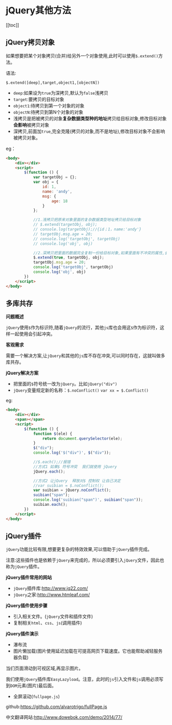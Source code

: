 #   jQuery其他方法

[[toc]]

## jQuery拷贝对象

如果想要把某个对象拷贝(合并)给另外一个对象使用,此时可以使用`$.extend()`方法。

语法:

`$.extend([deep],target,object1,[objectN])`

- `deep`:如果设为`true`为深拷贝,默认为`false`浅拷贝
- `target`:要拷贝的目标对象
- `object1`:待拷贝到第一个对象的对象
- `objectN`:待拷贝到第N个对象的对象
- 浅拷贝是把被拷贝的对象**复杂数据类型种的地址**拷贝给目标对象,修改目标对象**会影响**被拷贝对象
- 深拷贝,前面加`true`,完全克隆(拷贝的对象,而不是地址),修改目标对象不会影响被拷贝对象。

eg：
```html
<body>
    <div></div>
    <script>
        $(function () {
            var targetObj = {};
            var obj = {
                id: 1,
                name: 'andy',
                msg: {
                    age: 18
                }
            };

            //1.浅拷贝把原来对象里面的复杂数据类型地址拷贝给目标对象
            // $.extend(targetObj, obj);
            // console.log(targetObj);//{id；1，name:'andy'}
            // targetObj.msg.age = 20;
            // console.log('targetObj', targetObj)
            // console.log('obj', obj)

            //2.深拷贝把里面的数据完全复制一份给目标对象,如果里面有不冲突的属性,会合到一起
            $.extend(true, targetObj, obj);
            targetObj.msg.age = 20;
            console.log('targetObj', targetObj)
            console.log('obj', obj)
        })
    </script>
</body>
```


## 多库共存


**问题概述**

`jQuery`使用`$`作为标识符,随着`jQuery`的流行，其他`js`库也会用这`$`作为标识符，这样一起使用会引起冲突。

**客观需求**

需要一个解决方案,让`jQuery`和其他的`js`库不存在冲突,可以同时存在，这就叫做多库共存。 

**jQuery解决方案**

- 把里面的`$`符号统一改为`jQuery`。比如`jQuery("div")`
- `jQuery`变量规定新的名称：`$.noConflict()`  `var xx = $.Conflict()`

eg:
```html
<body>
    <div></div>
    <span></span>
    <script>
        $(function () {
            function $(ele) {
                return document.querySelector(ele);
            }
            $("div");
            console.log('$("div")', $("div"));

            //$.each();//报错
            //方式1 如果$ 符号冲突  我们就使用 jQuery 
            jQuery.each();

            //方式2 让jQuery  释放对$ 控制权 让自己决定
            //var suibian = $.noConflict();
            var suibian = jQuery.noConflict();
            suibian("span");
            console.log('suibian("span")', suibian("span"));
            suibian.each();
        })
    </script>
</body>
```




## jQuery插件

`jQuery`功能比较有限,想要更复杂的特效效果,可以借助于`jQuery`插件完成。

注意:这些插件也是依赖于`jQuery`来完成的，所以必须要引入`jQuery`文件，因此也称为`jQuery`插件。

**jQuery插件常用的网站**

- `jQuery`插件库:http://www.jq22.com/
- `jQuery`之家:http://www.htmleaf.com/


**jQuery插件使用步骤**

- 引入相关文件。(`jQuery`文件和插件文件)
- 复制相关`html`、`css`、`js`(调用插件)

**jQuery插件演示**

- 瀑布流
- 图片懒加载(图片使用延迟加载在可提高网页下载速度。它也能帮助减轻服务器负载)

当们页面滑动到可视区域,再显示图片。

我们使用`jQuery`插件库`EasyLazyload`。注意，此时的`js`引入文件和`js`调用必须写到`DOM`元素(图片)最后面。

- 全屏滚动(`fullpage.js`)

github:https://github.com/alvarotrigo/fullPage.js

中文翻译网站:http://www.dowebok.com/demo/2014/77/
